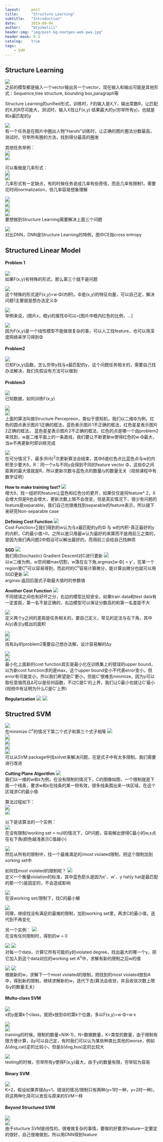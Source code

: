 ```yaml
---
layout:     post
title:      "Structure Learning"
subtitle:   "Introduction"
date:       2019-09-04
author:     "btyzkelili"
header-img: "img/post-bg-nextgen-web-pwa.jpg"
header-mask: 0.3
catalog:    true
tags:
    - SVM
---  
```

## Structure Learning
![](/img/lhy_ml/structure-1.jpg)  
之前的模型都是输入一个vector输出另一个vector，现在输入和输出可能是其他形式：Sequence,tree structure,
bounding box,paragraph等

Structure Learning的unified形式，训练时，F的输入是X,Y，输出常数R，让匹配的X,的R尽可能大，测试时，输入X找让F(x,y)
结果最大的y(穷举所有y)，也就是和x最匹配的y

![](/img/lhy_ml/structure-2.jpg)  
有一个任务是在图片中圈出人物"Haruhi"训练时，让正确的图片圈法分数最高，测试时，穷举所有圈的方法，找到得分最高的圈发

其他任务举例：  
![](/img/lhy_ml/structure-3.jpg)  
![](/img/lhy_ml/structure-4.jpg)  

可以看做是几率形式：  
![](/img/lhy_ml/structure-5.jpg)  
![](/img/lhy_ml/structure-6.jpg)  
几率形式有一定缺点，有的时候任务说成几率有些奇怪，而且几率有限制1，需要花时间normalization，但几率容易想象理解

![](/img/lhy_ml/structure-7.jpg)  
![](/img/lhy_ml/structure-8.jpg)  
![](/img/lhy_ml/structure-9.jpg)  
![](/img/lhy_ml/structure-10.jpg)  
要想做到Structure Learning需要解决上面三个问题

![](/img/lhy_ml/structure-11.jpg)  
对比DNN，DNN是Structure Learning的特例，图中CE指cross entropy

## Structured Linear Model
#### Problem 1
![](/img/lhy_ml/structure-12.jpg)  
如果F(x,y)有特殊的形式，那么第三个就不是问题

![](/img/lhy_ml/structure-13.jpg)  
这个特殊的形式是F(x,y)=w·Φ(内积)，Φ是(x,y)的特征向量，可以自己定，解决问题1主要就是想办法定义Φ

![](/img/lhy_ml/structure-14.jpg)  
举例来说，(图片x，框y)的属性Φ可以=[图片中框内红色的比例，...]

![](/img/lhy_ml/structure-15.jpg)  
因为F(x,y)是一个线性模型不能做很复杂的事，可以人工找feature，也可以用深度网络来学习得到Φ

#### Problem2
![](/img/lhy_ml/structure-16.jpg)  
已知F(x,y)函数，怎么穷举y找与x最匹配的y，这个问题任务相关的，需要自己找办法解决，我们先假设有方法可以做到

#### Problem3
![](/img/lhy_ml/structure-17.jpg)  
已知数据，如何训练F(x,y)

![](/img/lhy_ml/structure-18.jpg)  
![](/img/lhy_ml/structure-19.jpg)  
上面的算法叫做Structure Percepreon，类似于感知机，我们以二维Φ为例，红色的圆点表示图片1正确的框法，蓝色表示图片1不正确的框法，红色星星表示图片2正确的框法，
蓝色星星表示图片2不正确的框法，红色的点是哪一个由problem2来找到，w是二维平面上的一条直线，我们要让不断更新w使得红色的w·Φ最大，当w不再更新时即训练完成

![](/img/lhy_ml/structure-20.jpg)  
在可分情况下，最多(R/δ)<sup>2</sup>次更新算法会结束，其中δ是红色点比蓝色点与w的内积至少要大δ，R：同一个x与不同y会得到不同的feature vector Φ，这些Φ之间距离的最大值就是R，所以更新次数与蓝色点的数量/y的数量无关（视频课程中有数学证明）

**How to make training fast?**
![](/img/lhy_ml/structure-21.jpg)  
增大δ，找一组好的feature让蓝色和红色分的更开，如果仅仅是将feature* 2，δ会增大但是R也会增大，更新次数上限不会改变，但是真实情况下，很少有问题的feature是separable，我们自己也很难找到separable的feature表示，所以接下来研究Non-separable case

**Defining Cost Function**
![](/img/lhy_ml/structure-22.jpg)  
Cost Function=∑我们得到的w认为与x最匹配的y的Φ 与 w的内积-真正最好的y的内积，C的最小值=0，之所以是只用最w认为最好的来算而不是用前三之类的，是因为我们再问题2中假设可以解出最好的，而用前三会给自己找麻烦

**SGD**
![](/img/lhy_ml/structure-23.jpg)  
我们用(Stochastic) Gradient Descent对C进行更新
![](/img/lhy_ml/structure-24.jpg)  
以w二维为例，w空间被max切割，w落在左下角,argmax[w·Φ] = y'，在某一个region里C<sup>n</sup>可以容易得到，而此时的C<sup>n</sup>容易计算微分，能计算出微分也就可以用SGD更新
![](/img/lhy_ml/structure-25.jpg)  
argmax:返回后面式子取最大值时的参数值

**Another Cost Function**
![](/img/lhy_ml/structure-26.jpg)  
不同错误之间也有好坏之分，右边的模型比较安全，如果train data和test data有一定差距，第一名不是正确的，右边模型可以保证分数高的和第一名差距不大

![](/img/lhy_ml/structure-27.jpg)  
定义两个y之间的差距是任务相关的，要自己定义，常见的定法与右下角，其中A(y)表示y框出的面积

![](/img/lhy_ml/structure-28.jpg)  
![](/img/lhy_ml/structure-29.jpg)  
找有Δy的problem2需要自己想办法解，设计容易解的Δy

![](/img/lhy_ml/structure-30.jpg)  
![](/img/lhy_ml/structure-31.jpg)  
最小化上面新的cost function其实是最小化在训练集上的错误的upper bound，以为新cost function求的是max，这个upper bound变小不代表error变小，但error有可能变小，所以我们希望是C'更小，但是C'很难去minimize，因为y可以取任意值而且Δ可以是任何函数，不过C是C'的上界，我们让C最小也就让C'最小(视频中有证明为什么C是C'上界)

**Regularization**
![](/img/lhy_ml/structure-32.jpg)  ![](/img/lhy_ml/structure-33.jpg)  

## Structred SVM
![](/img/lhy_ml/structure-34.jpg)  
在minimize C<sup>n</sup>的情况下第二个式子和第三个式子相等
![](/img/lhy_ml/structure-35.jpg)  
![](/img/lhy_ml/structure-36.jpg)  
![](/img/lhy_ml/structure-37.jpg)  
![](/img/lhy_ml/structure-38.jpg)  
![](/img/lhy_ml/structure-39.jpg)  
可以从SVM package中找solver来解决问题，在是式子中有太多限制，我们需要进行改进

**Cutting Plane Algorithm**
![](/img/lhy_ml/structure-40.jpg)  
我们以一维的w和ε为例，在没有限制的情况下，C的图像如图，一个限制就是下面一个线条，要求w和ε在线条的某一侧有效，很多线条围出来一块区域，在这个区域求C的最小值

算法过程如下：  
![](/img/lhy_ml/structure-41.jpg)  
![](/img/lhy_ml/structure-47.jpg)  

以下是该算法的一个实例：  
![](/img/lhy_ml/structure-42.jpg)  
在没有限制/working set = null的情况下，QP问题，容易解出使得C最小的w,ε点在右下角(颜色越浅表示C值越小)

![](/img/lhy_ml/structure-43.jpg)  
然后从所有的限制中，找一个最难满足的/most violated限制，把这个限制加到sorking set中

如何找most violated的限制呢？
![](/img/lhy_ml/structure-46.jpg)  
定义一个衡量violation的标准，其中蓝色箭头是因为ε'、w'、y hat(y hat是最匹配的那一个)是固定的，不会造成影响

![](/img/lhy_ml/structure-44.jpg)  
在该working set/限制下，找C的最小解

![](/img/lhy_ml/structure-45.jpg)  
同理，继续找没有满足的最难的限制，加到working set里，再求C的最小值，迭代到不再变化

另一个实例：
![](/img/lhy_ml/structure-48.jpg)  
在没有任何限制时，得到的w = 0

![](/img/lhy_ml/structure-49.jpg)  ![](/img/lhy_ml/structure-50.jpg)  
对每一个data，计算它所有可能的y的violated degree，找出最大的哪一个y，把它加入到这个data对应的working set A<sup>n</sup>中，求解有新的限制之后w的值

![](/img/lhy_ml/structure-51.jpg)  ![](/img/lhy_ml/structure-52.jpg)  
根据新的w，求解下一个most violated的限制，把找到的most violated放到A中，得到新的限制，继续求解新的w，迭代下去(算法会收敛，并且收敛次数上限与y的数量无关)

#### Multu-class SVM
![](/img/lhy_ml/structure-53.jpg)  
x的y是第k个class，就把x放到Φ的第k个位置，多以F(x,y)=w·Φ=w·x

![](/img/lhy_ml/structure-56.jpg)  
![](/img/lhy_ml/structure-55.jpg)  
training的时候，限制的数量=N(K-1)，N=数据数量，K=类型的数量，由于限制有限方便计算，Δy可以自己定，有时我们可以认为某些种类比其他的worse，例如Δ(dog,cat)定的比较小，但是Δ(dog,bus)定的比较大

![](/img/lhy_ml/structure-54.jpg)  
testing的时候，穷举所有y使得F(x,y)最大，由于y的数量有限，穷举较为容易

#### Binary SVM
![](/img/lhy_ml/structure-57.jpg)  
K=2，假设如果弄错Δy=1，错误的情况/限制只有两种(y=1时一种，y=2时一种)，将这两种化简可以发现与原来的SVM一样

#### Beyond Structured SVM
![](/img/lhy_ml/structure-58.jpg)  
![](/img/lhy_ml/structure-59.jpg)  
由于stucture SVM是线性的，很难做复杂的事情，要做的好要求feature一定要定的很好，自己很难做到，所以用DNN得到feature
